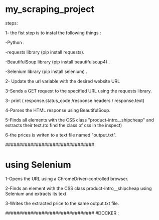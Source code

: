 # my_scraping_project
steps:

1- the fist step is to instal the following things : 

   -Python .

   -requests library (pip install requests).

   -BeautifulSoup library (pip install beautifulsoup4) .

   -Selenium library (pip install selenium) .

2- Update the url variable with the desired website URL

3-Sends a GET request to the specified URL using the requests library.

3- print ( response.status_code /response.headers / response.text)

4-Parses the HTML response using BeautifulSoup.

5-Finds all elements with the CSS class "product-intro__shipcheap" and extracts their text.(to find the class of css in the inspect) 

6-the  prices is writen  to a text file named "output.txt".

################################

# using Selenium 
1-Opens the URL using a ChromeDriver-controlled browser.

2-Finds an element with the CSS class product-intro__shipcheap using Selenium and extracts its text.

3-Writes the extracted price to the same output.txt file.

################################
#DOCKER :

